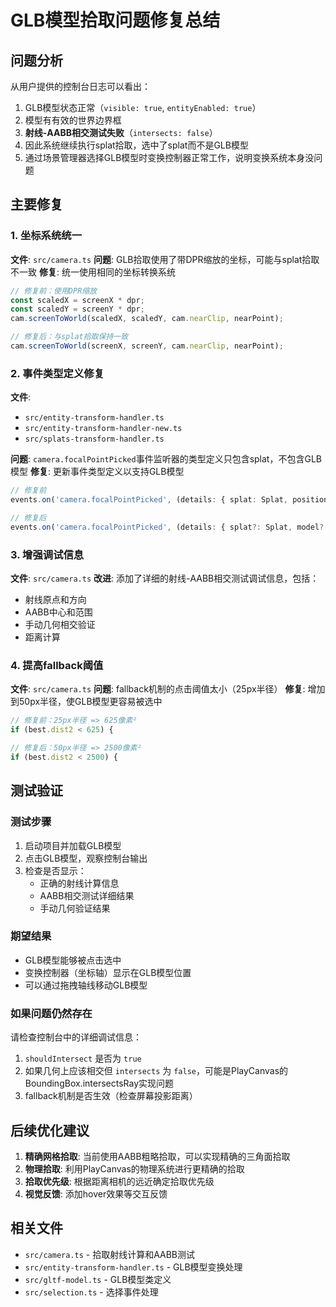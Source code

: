 # GLB模型拾取问题修复总结

## 问题分析

从用户提供的控制台日志可以看出：
1. GLB模型状态正常（`visible: true`, `entityEnabled: true`）
2. 模型有有效的世界边界框
3. **射线-AABB相交测试失败**（`intersects: false`）
4. 因此系统继续执行splat拾取，选中了splat而不是GLB模型
5. 通过场景管理器选择GLB模型时变换控制器正常工作，说明变换系统本身没问题

## 主要修复

### 1. 坐标系统统一
**文件**: `src/camera.ts`
**问题**: GLB拾取使用了带DPR缩放的坐标，可能与splat拾取不一致
**修复**: 统一使用相同的坐标转换系统
```typescript
// 修复前：使用DPR缩放
const scaledX = screenX * dpr;
const scaledY = screenY * dpr;
cam.screenToWorld(scaledX, scaledY, cam.nearClip, nearPoint);

// 修复后：与splat拾取保持一致
cam.screenToWorld(screenX, screenY, cam.nearClip, nearPoint);
```

### 2. 事件类型定义修复
**文件**: 
- `src/entity-transform-handler.ts`
- `src/entity-transform-handler-new.ts` 
- `src/splats-transform-handler.ts`

**问题**: `camera.focalPointPicked`事件监听器的类型定义只包含splat，不包含GLB模型
**修复**: 更新事件类型定义以支持GLB模型
```typescript
// 修复前
events.on('camera.focalPointPicked', (details: { splat: Splat, position: Vec3 }) => {

// 修复后  
events.on('camera.focalPointPicked', (details: { splat?: Splat, model?: GltfModel, position: Vec3 }) => {
```

### 3. 增强调试信息
**文件**: `src/camera.ts`
**改进**: 添加了详细的射线-AABB相交测试调试信息，包括：
- 射线原点和方向
- AABB中心和范围
- 手动几何相交验证
- 距离计算

### 4. 提高fallback阈值
**文件**: `src/camera.ts`
**问题**: fallback机制的点击阈值太小（25px半径）
**修复**: 增加到50px半径，使GLB模型更容易被选中
```typescript
// 修复前：25px半径 => 625像素²
if (best.dist2 < 625) {

// 修复后：50px半径 => 2500像素²  
if (best.dist2 < 2500) {
```

## 测试验证

### 测试步骤
1. 启动项目并加载GLB模型
2. 点击GLB模型，观察控制台输出
3. 检查是否显示：
   - 正确的射线计算信息
   - AABB相交测试详细结果
   - 手动几何验证结果

### 期望结果
- GLB模型能够被点击选中
- 变换控制器（坐标轴）显示在GLB模型位置
- 可以通过拖拽轴线移动GLB模型

### 如果问题仍然存在
请检查控制台中的详细调试信息：
1. `shouldIntersect` 是否为 `true`
2. 如果几何上应该相交但 `intersects` 为 `false`，可能是PlayCanvas的BoundingBox.intersectsRay实现问题
3. fallback机制是否生效（检查屏幕投影距离）

## 后续优化建议

1. **精确网格拾取**: 当前使用AABB粗略拾取，可以实现精确的三角面拾取
2. **物理拾取**: 利用PlayCanvas的物理系统进行更精确的拾取
3. **拾取优先级**: 根据距离相机的远近确定拾取优先级
4. **视觉反馈**: 添加hover效果等交互反馈

## 相关文件
- `src/camera.ts` - 拾取射线计算和AABB测试
- `src/entity-transform-handler.ts` - GLB模型变换处理
- `src/gltf-model.ts` - GLB模型类定义
- `src/selection.ts` - 选择事件处理
